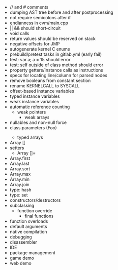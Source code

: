 - // and # comments
- dumping AST tree before and after postprocessing
- not require semicolons after if
- endianness in cvm/main.cpp
- || && should short-circuit
- void calls
- return values should be reserved on stack
- negative offsets for JMP
- autogenerate kernel C enums
- prebuild/pretest tasks in gitlab.yml (early fail)
- test: var<String> a; a = 15 should error
- test: self outside of class method should error
- property getters/instance calls as instructions
- specs for locating line/column for parsed nodes
- remove booleans from constant section
- rename KERNELCALL to SYSCALL
- offset-based instance variables
- typed instance variables
- weak instance variables
- automatic reference counting
	- weak pointers
		- weak arrays
- nullables and non-null force
- class parameters (Foo<String>)
	- typed arrays
- Array []
- setters
	- Array []=
- Array.first
- Array.last
- Array.sort
- Array.max
- Array.min
- Array.join
- type: hash
- type: set
- constructors/destructors
- subclassing
	- function override
		- final functions
- function overloads
- default arguments
- native compilation
- debugging
- disassembler
- IDE
- package management
- game demo
- web demo
